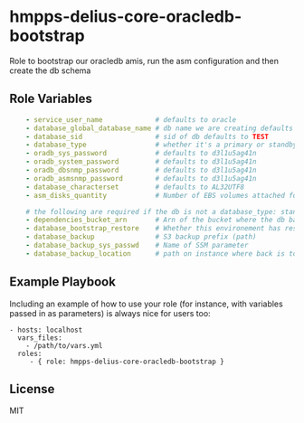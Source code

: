 hmpps-delius-core-oracledb-bootstrap
=========

Role to bootstrap our oracledb amis, run the asm configuration and then create the db schema


Role Variables
--------------

```yaml
    - service_user_name             # defaults to oracle
    - database_global_database_name # db name we are creating defaults to TEST
    - database_sid                  # sid of db defaults to TEST
    - database_type                 # whether it's a primary or standby, defaults to STANDALONE
    - oradb_sys_password            # defaults to d3l1u5ag41n
    - oradb_system_password         # defaults to d3l1u5ag41n
    - oradb_dbsnmp_password         # defaults to d3l1u5ag41n
    - oradb_asmsnmp_password        # defaults to d3l1u5ag41n
    - database_characterset         # defaults to AL32UTF8
    - asm_disks_quantity            # Number of EBS volumes attached for ASM Disks

    # the following are required if the db is not a database_type: standby
    - dependencies_bucket_arn       # Arn of the bucket where the db backups are stored
    - database_bootstrap_restore    # Whether this environement has restore on bootsrap. defaults to False
    - database_backup               # S3 backup prefix (path)
    - database_backup_sys_passwd    # Name of SSM parameter
    - database_backup_location      # path on instance where back is to be restored from


```

Example Playbook
----------------

Including an example of how to use your role (for instance, with variables passed in as parameters) is always nice for users too:

    - hosts: localhost
      vars_files:
        - /path/to/vars.yml
      roles:
         - { role: hmpps-delius-core-oracledb-bootstrap }

License
-------

MIT
